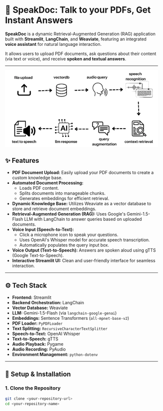 # 📄 SpeakDoc: Talk to your PDFs, Get Instant Answers

**SpeakDoc** is a dynamic Retrieval-Augmented Generation (RAG) application built with **Streamlit**, **LangChain**, and **Weaviate**, featuring an integrated **voice assistant** for natural language interaction.

It allows users to upload PDF documents, ask questions about their content (via text or voice), and receive **spoken and textual answers**.

---
![SpeakDoc Application Screenshot](Voice-to-Voice-RAG-Workflow.webp)

## ✨ Features

- **PDF Document Upload:** Easily upload your PDF documents to create a custom knowledge base.
- **Automated Document Processing:**
  - Loads PDF content.
  - Splits documents into manageable chunks.
  - Generates embeddings for efficient retrieval.
- **Dynamic Knowledge Base:** Utilizes Weaviate as a vector database to store and retrieve document embeddings.
- **Retrieval-Augmented Generation (RAG):** Uses Google's Gemini-1.5-Flash LLM with LangChain to answer queries based on uploaded documents.
- **Voice Input (Speech-to-Text):**
  - Click a microphone icon to speak your questions.
  - Uses OpenAI's Whisper model for accurate speech transcription.
  - Automatically populates the query input box.
- **Voice Output (Text-to-Speech):** Answers are spoken aloud using gTTS (Google Text-to-Speech).
- **Interactive Streamlit UI:** Clean and user-friendly interface for seamless interaction.

---

## ⚙️ Tech Stack

- **Frontend:** Streamlit  
- **Backend Orchestration:** LangChain  
- **Vector Database:** Weaviate  
- **LLM:** Gemini-1.5-Flash (via `langchain-google-genai`)  
- **Embeddings:** Sentence Transformers (`all-mpnet-base-v2`)  
- **PDF Loader:** `PyPDFLoader`  
- **Text Splitting:** `RecursiveCharacterTextSplitter`  
- **Speech-to-Text:** OpenAI Whisper  
- **Text-to-Speech:** gTTS  
- **Audio Playback:** Pygame  
- **Audio Recording:** PyAudio  
- **Environment Management:** `python-dotenv`

---

## 🚀 Setup & Installation

### 1. Clone the Repository

```bash
git clone <your-repository-url>
cd <your-repository-name>
